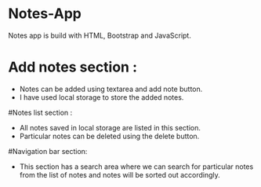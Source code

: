 # Notes-App
Notes app is build with HTML, Bootstrap and JavaScript.

# Add notes section :
- Notes can be added using textarea and add note button.
- I have used local storage to store the added notes.

#Notes list section :
- All notes saved in local storage are listed in this section.
- Particular notes can be deleted using the delete button.

#Navigation bar section:
- This section has a search area where we can search for particular notes from the list of notes and notes will be sorted out accordingly.
